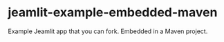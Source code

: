 # jeamlit-example-embedded-maven
Example Jeamlit app that you can fork. Embedded in a Maven project.
